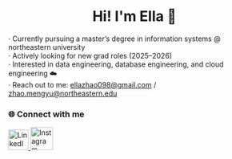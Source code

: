 <div align="center">
  <h1>Hi!  I'm Ella 👋</h1>
</div>

· Currently pursuing a master’s degree in information systems @ northeastern university  
· Actively looking for new grad roles (2025–2026)  
· Interested in data engineering, database engineering, and cloud engineering ☁️  
· Reach out to me: [ellazhao098@gmail.com](mailto:ellazhao098@gmail.com) / [zhao.mengyu@northeastern.edu](mailto:zhao.mengyu@northeastern.edu)





### 🌐 Connect with me

<p align="left">
  <a href="https://www.linkedin.com/in/mengyuanzhao6" target="_blank">
    <img src="https://cdn.jsdelivr.net/gh/devicons/devicon/icons/linkedin/linkedin-original.svg" width="40" height="40" alt="LinkedIn"/>
  </a>
  <a href="https://instagram.com/islene_zhao" target="_blank">
    <img src="https://img.icons8.com/fluency/48/instagram-new.png" width="45" height="45" alt="Instagram"/>
  </a>
</p>

